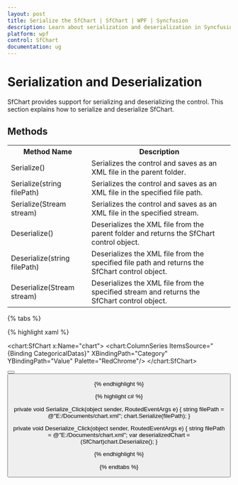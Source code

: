 ```yaml
---
layout: post
title: Serialize the SfChart | SfChart | WPF | Syncfusion
description: Learn about serialization and deserialization in Syncfusion Essential Studio® WPF Chart (SfChart) control, its elements and more.
platform: wpf
control: SfChart
documentation: ug
---
```


# Serialization and Deserialization

SfChart provides support for serializing and deserializing the control. This section explains how to serialize and deserialize SfChart.

## Methods

<table>
<tr>
<th>Method Name</th>
<th>Description</th>
</tr>
<tr>
<td>Serialize()</td>
<td>Serializes the control and saves as an XML file in the parent folder.</td>
</tr>
<tr>
<td>Serialize(string filePath)</td>
<td>Serializes the control and saves as an XML file in the specified file path.</td>
</tr>
<tr>
<td>Serialize(Stream stream)</td>
<td>Serializes the control and saves as an XML file in the specified stream.</td>
</tr>
<tr>
<td>Deserialize()</td>
<td>Deserializes the XML file from the parent folder and returns the SfChart control object.</td>
</tr>
<tr>
<td>Deserialize(string filePath)</td>
<td>Deserializes the XML file from the specified file path and returns the SfChart control object.</td>
</tr>
<tr>
<td>Deserialize(Stream stream)</td>
<td>Deserializes the XML file from the specified stream and returns the SfChart control object.</td>
</tr>
</table>

{% tabs %}

{% highlight xaml %}

<chart:SfChart x:Name="chart">
    <chart:ColumnSeries ItemsSource="{Binding CategoricalDatas}" 
                        XBindingPath="Category" 
                        YBindingPath="Value" 
                        Palette="RedChrome"/>
</chart:SfChart>

<StackPanel>
    <Button x:Name="Serialize" 
            Content="Serialize" 
            Height="50" 
            Width="100" 
            Margin="10" 
            Click="Serialize_Click"/>
    <Button x:Name="Deserialize" 
            Content="Deserialize" 
            Height="50" 
            Width="100" 
            Margin="10" 
            Click="Deserialize_Click"/>
</StackPanel>

{% endhighlight %}

{% highlight c# %}

private void Serialize_Click(object sender, RoutedEventArgs e)
{
    string filePath = @"E:/Documents/chart.xml";
    chart.Serialize(filePath); 
}

private void Deserialize_Click(object sender, RoutedEventArgs e)
{
    string filePath = @"E:/Documents/chart.xml";
    var deserializedChart = (SfChart)chart.Deserialize();
}

{% endhighlight %}

{% endtabs %}